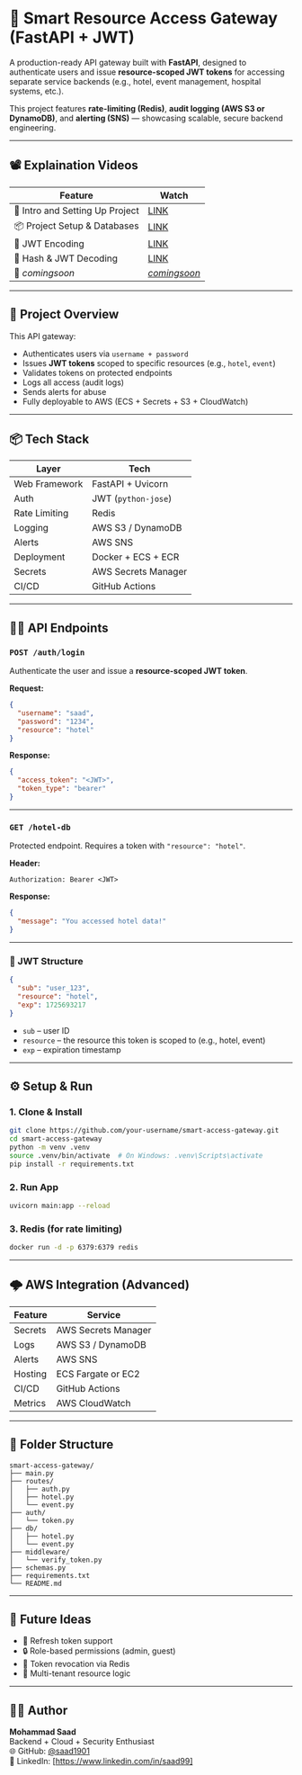 # 🔐 Smart Resource Access Gateway (FastAPI + JWT)

A production-ready API gateway built with **FastAPI**, designed to authenticate users and issue **resource-scoped JWT tokens** for accessing separate service backends (e.g., hotel, event management, hospital systems, etc.).

This project features **rate-limiting (Redis)**, **audit logging (AWS S3 or DynamoDB)**, and **alerting (SNS)** — showcasing scalable, secure backend engineering.

---

## 📽️ Explaination Videos

| Feature                    | Watch                                      |
|---------------------------|---------------------------------------------|
| 🧠 Intro and Setting Up Project | [LINK](https://www.loom.com/share/2edf0ae02e6c486f97fa14a314e5934a?sid=70952695-47b1-48bc-97a4-e5b5d5a14ba4) |
| 📦 Project Setup & Databases | [LINK](https://www.loom.com/share/4131970b521e479da35a90d11a20eb33?sid=36e4df4d-dfbb-4698-b359-e2c99d8c5c09) |
| 🎫 JWT Encoding | [LINK](https://www.loom.com/share/2970c725894a40ccbc9ada1b1b7ab181?sid=b89c08ba-8d95-4bd5-9958-5b605d350b0d) |
| 🎫 Hash & JWT Decoding | [LINK](https://www.loom.com/share/72d0465376644404b62d102005dd7450?sid=b00bb99e-bd63-414f-a1bb-4e4f64f7fc9a) |
| 🎫 _comingsoon_ | [_comingsoon_](https://www.loom.com/share/your-video-token) |


---

## 🧠 Project Overview

This API gateway:
- Authenticates users via `username + password`
- Issues **JWT tokens** scoped to specific resources (e.g., `hotel`, `event`)
- Validates tokens on protected endpoints
- Logs all access (audit logs)
- Sends alerts for abuse
- Fully deployable to AWS (ECS + Secrets + S3 + CloudWatch)

---

## 📦 Tech Stack

| Layer         | Tech                  |
|---------------|-----------------------|
| Web Framework | FastAPI + Uvicorn     |
| Auth          | JWT (`python-jose`)   |
| Rate Limiting | Redis                 |
| Logging       | AWS S3 / DynamoDB     |
| Alerts        | AWS SNS               |
| Deployment    | Docker + ECS + ECR    |
| Secrets       | AWS Secrets Manager   |
| CI/CD         | GitHub Actions        |

---

## 🧑‍💻 API Endpoints

### `POST /auth/login`
Authenticate the user and issue a **resource-scoped JWT token**.

**Request:**
```json
{
  "username": "saad",
  "password": "1234",
  "resource": "hotel"
}
```

**Response:**
```json
{
  "access_token": "<JWT>",
  "token_type": "bearer"
}
```

---

### `GET /hotel-db`
Protected endpoint. Requires a token with `"resource": "hotel"`.

**Header:**
```
Authorization: Bearer <JWT>
```

**Response:**
```json
{
  "message": "You accessed hotel data!"
}
```

---

### 🧾 JWT Structure
```json
{
  "sub": "user_123",
  "resource": "hotel",
  "exp": 1725693217
}
```
- `sub` – user ID
- `resource` – the resource this token is scoped to (e.g., hotel, event)
- `exp` – expiration timestamp

---

## ⚙️ Setup & Run

### 1. Clone & Install
```bash
git clone https://github.com/your-username/smart-access-gateway.git
cd smart-access-gateway
python -m venv .venv
source .venv/bin/activate  # On Windows: .venv\Scripts\activate
pip install -r requirements.txt
```

### 2. Run App
```bash
uvicorn main:app --reload
```

### 3. Redis (for rate limiting)
```bash
docker run -d -p 6379:6379 redis
```

---

## 🌩️ AWS Integration (Advanced)

| Feature  | Service                |
|----------|------------------------|
| Secrets  | AWS Secrets Manager    |
| Logs     | AWS S3 / DynamoDB      |
| Alerts   | AWS SNS                |
| Hosting  | ECS Fargate or EC2     |
| CI/CD    | GitHub Actions         |
| Metrics  | AWS CloudWatch         |

---

## 📁 Folder Structure
```
smart-access-gateway/
├── main.py
├── routes/
│   ├── auth.py
│   ├── hotel.py
│   └── event.py
├── auth/
│   └── token.py
├── db/
│   ├── hotel.py
│   └── event.py
├── middleware/
│   └── verify_token.py
├── schemas.py
├── requirements.txt
└── README.md
```

---

## 🧠 Future Ideas
- 🔁 Refresh token support
- 🔒 Role-based permissions (admin, guest)
- 🚧 Token revocation via Redis
- 🧩 Multi-tenant resource logic

---

## 🧑‍🎓 Author
**Mohammad Saad**  
Backend + Cloud + Security Enthusiast  
🌐 GitHub: [@saad1901](https://github.com/saad1901)  
📌 LinkedIn: [https://www.linkedin.com/in/saad99]